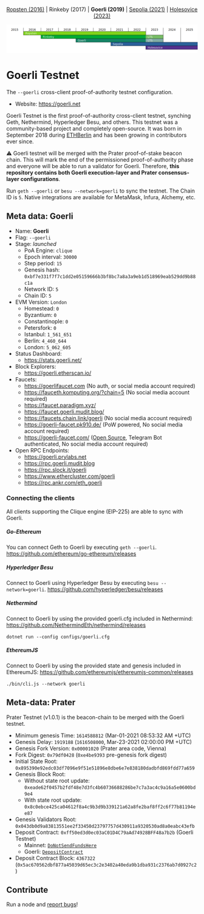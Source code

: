 <p align="center"><a href="https://github.com/ethereum/ropsten">Ropsten (2016)</a> | Rinkeby (2017) | <strong>Goerli (2019)</strong> | <a href="https://github.com/eth-clients/sepolia">Sepolia (2021)</a> | <a href="https://github.com/eth-clients/holesovice">Holesovice (2023)</a></p>
<p align="center"><img src="./assets/goerli.png" /></p>

# Goerli Testnet
The `--goerli` cross-client proof-of-authority testnet configuration.

- Website: https://goerli.net

Goerli Testnet is the first proof-of-authority cross-client testnet, synching Geth, Nethermind, Hyperledger Besu, and others. This testnet was a community-based project and completely open-source. It was born in September 2018 during [ETHBerlin](https://ethberlin.com) and has been growing in contributors ever since.

:warning: Goerli testnet will be merged with the Prater proof-of-stake beacon chain. This will mark the end of the permissioned proof-of-authority phase and everyone will be able to run a validator for Goerli. Therefore, **this repository contains both Goerli execution-layer and Prater consensus-layer configurations**.

Run `geth --goerli` or `besu --network=goerli` to sync the testnet. The Chain ID is `5`. Native integrations are available for MetaMask, Infura, Alchemy, etc.

## Meta data: Goerli

- Name: **Goerli**
- Flag: `--goerli`
- Stage: _launched_
  - PoA Engine: `clique`
  - Epoch interval: `30000`
  - Step period: `15`
  - Genesis hash: `0xbf7e331f7f7c1dd2e05159666b3bf8bc7a8a3a9eb1d518969eab529dd9b88c1a`
  - Network ID: `5`
  - Chain ID: `5`
- EVM Version: `London`
  - Homestead: `0`
  - Byzantium: `0`
  - Constantinople: `0`
  - Petersfork: `0`
  - Istanbul: `1_561_651`
  - Berlin: `4_460_644`
  - London: `5_062_605`
- Status Dashboard:
  - https://stats.goerli.net/
- Block Explorers:
  - https://goerli.etherscan.io/
- Faucets:
  - https://goerlifaucet.com (No auth, or social media account required)
  - https://fauceth.komputing.org/?chain=5 (No social media account required)
  - https://faucet.paradigm.xyz/
  - https://faucet.goerli.mudit.blog/
  - https://faucets.chain.link/goerli (No social media account required)
  - https://goerli-faucet.pk910.de/ (PoW powered, No social media account required)
  - https://goerli-faucet.com/ ([Open Source](https://github.com/ayanamitech/ethereum-faucet), Telegram Bot authenticated, No social media account required)
- Open RPC Endpoints:
  - https://goerli.prylabs.net
  - https://rpc.goerli.mudit.blog
  - https://rpc.slock.it/goerli
  - https://www.ethercluster.com/goerli
  - https://rpc.ankr.com/eth_goerli

### Connecting the clients

All clients supporting the Clique engine (EIP-225) are able to sync with Goerli.

##### Go-Ethereum

You can connect Geth to Goerli by executing `geth --goerli`. https://github.com/ethereum/go-ethereum/releases

##### Hyperledger Besu

Connect to Goerli using Hyperledger Besu by executing `besu --network=goerli`. https://github.com/hyperledger/besu/releases

##### Nethermind

Connect to Goerli by using the provided goerli.cfg included in Nethermind: https://github.com/NethermindEth/nethermind/releases

```
dotnet run --config configs/goerli.cfg
```

##### EthereumJS

Connect to Goerli by using the provided state and genesis included in EthereumJS: https://github.com/ethereumjs/ethereumjs-common/releases

```
./bin/cli.js --network goerli
```

## Meta-data: Prater

Prater Testnet (v1.0.1) is the beacon-chain to be merged with the Goerli testnet.

- Minimum genesis Time: `1614588812` (Mar-01-2021 08:53:32 AM +UTC)
- Genesis Delay: `1919188` (`1616508000`, Mar-23-2021 02:00:00 PM +UTC)
- Genesis Fork Version: `0x00001020` (Prater area code, Vienna)
- Fork Digest: `0x79df0428` (`0xe4be9393` pre-genesis fork digest)
- Initial State Root: `0x895390e92edc03df7096e9f51e51896e8dbe6e7e838180dadbfd869fdd77a659`
- Genesis Block Root:
	- Without state root update: `0xeade62f0457b2fdf48e7d3fc4b60736688286be7c7a3ac4c9a16a5e0600bd9e4`
	- With state root update: `0x8c0ebce425ca04612f8a4c9b3d9b339121a62a8fe2baf8ff2c6f77b81194ee87`
- Genesis Validators Root: `0x043db0d9a83813551ee2f33450d23797757d430911a9320530ad8a0eabc43efb`
- Deposit Contract: `0xff50ed3d0ec03aC01D4C79aAd74928BFF48a7b2b` (Goerli Testnet)
	- Mainnet: [`DoNotSendFundsHere`](https://etherscan.io/address/0xff50ed3d0ec03ac01d4c79aad74928bff48a7b2b#code)
	- Goerli: [`DepositContract`](https://goerli.etherscan.io/address/0xff50ed3d0ec03ac01d4c79aad74928bff48a7b2b#code)
- Deposit Contract Block: `4367322` (`0x5ac670562dbf877a45039d65ec3c2e3402a40eda9b1dba931c2376ab7d0927c2`)

## Contribute

Run a node and [report bugs](https://github.com/goerli/testnet/issues)!
